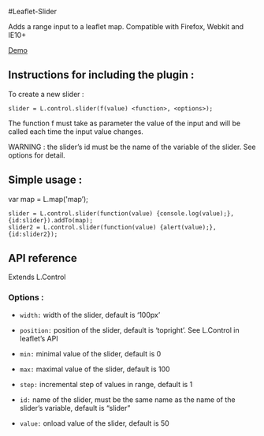 #Leaflet-Slider

Adds a range input to a leaflet map.
Compatible with Firefox, Webkit and IE10+

[Demo](http://eclipse1979.github.io/leaflet.slider/example/leaflet-slider.html)

## Instructions for including the plugin :

To create a new slider :

    slider = L.control.slider(f(value) <function>, <options>);
  
The function f must take as parameter the value of the input and will be called each time the input value changes.

WARNING : the slider’s id must be the name of the variable of the slider. See options for detail.

## Simple usage :

var map = L.map('map’);

    slider = L.control.slider(function(value) {console.log(value);}, {id:slider}).addTo(map);
    slider2 = L.control.slider(function(value) {alert(value);}, {id:slider2});

## API reference
Extends L.Control

### Options :
* `width:` width of the slider, default is ‘100px’

* `position:` position of the slider, default is ‘topright’. See L.Control in leaflet’s API

* `min:` minimal value of the slider, default is 0

* `max:` maximal value of the slider, default is 100

* `step:` incremental step of values in range, default is 1

* `id:` name of the slider, must be the same name as the name of the slider’s variable, default is “slider”

* `value:` onload value of the slider, default is 50
